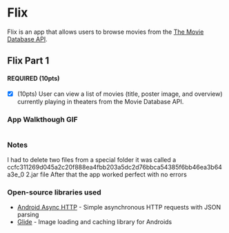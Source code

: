 # Flix
Flix is an app that allows users to browse movies from the [The Movie Database API](http://docs.themoviedb.apiary.io/#).

## Flix Part 1


#### REQUIRED (10pts)
- [X] (10pts) User can view a list of movies (title, poster image, and overview) currently playing in theaters from the Movie Database API.


### App Walkthough GIF

<img href="//imgur.com/a/aNJ3k5I" width=250><br>
<blockquote class="imgur-embed-pub" lang="en" data-id="a/aNJ3k5I" data-context="false" ><a href="//imgur.com/a/aNJ3k5I"></a></blockquote><script async src="//s.imgur.com/min/embed.js" charset="utf-8"></script>

### Notes
I had to delete two files from a special folder it was called a ccfc311269d045a2c20f888ea4fbb203a5dc2d76bbca54385f6bb46ea3b64a3e_0 2.jar file 
After that the app worked perfect with no errors 

### Open-source libraries used

- [Android Async HTTP](https://github.com/codepath/CPAsyncHttpClient) - Simple asynchronous HTTP requests with JSON parsing
- [Glide](https://github.com/bumptech/glide) - Image loading and caching library for Androids
